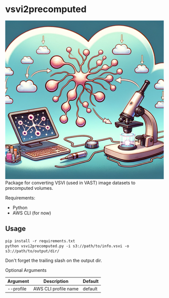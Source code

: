 # vsvi2precomputed
![Logo](logo.png)
Package for converting VSVI (used in VAST) image datasets to precomputed volumes.

Requirements:
* Python
* AWS CLI (for now)

## Usage
```
pip install -r requirements.txt
python vsvi2precomputed.py -i s3://path/to/info.vsvi -o s3://path/to/output/dir/
```
Don't forget the trailing slash on the output dir.

Optional Arguments

| Argument  | Description          | Default |
|-----------|----------------------|---------|
| --profile | AWS CLI profile name | default |
